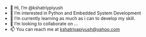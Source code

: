 - 👋 Hi, I’m @kshatriypiyush
- 👀 I’m interested in Python and Embedded System Development
- 🌱 I’m currently learning as much as i can to develop my skill.
- 💞️ I’m looking to collaborate on ...
- 📫 You can reach me at kshatriyapiyush@yahoo.com

<!---
kshatriypiyush/kshatriypiyush is a ✨ special ✨ repository because its `README.md` (this file) appears on your GitHub profile.
You can click the Preview link to take a look at your changes.
--->

